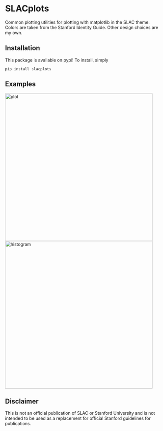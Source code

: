 # SLACplots

Common plotting utilities for plotting with matplotlib in the SLAC theme.  Colors are taken from the Stanford Identity Guide.  Other design choices are my own.

## Installation

This package is available on pypi!  To install, simply

```
pip install slacplots
```

## Examples

<img alt="plot" src="docs/example_plot.png" height="480" />
<img alt="histogram" src="docs/example_histogram.png" height="480" />

## Disclaimer

This is not an official publication of SLAC or Stanford University and is not intended to be used as a replacement for official Stanford guidelines for publications.